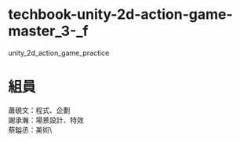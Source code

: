 # techbook-unity-2d-action-game-master_3-_f
unity_2d_action_game_practice

# 組員
蕭硯文：程式、企劃\
謝承瀚：場景設計、特效\
蔡鎰丞：美術\
